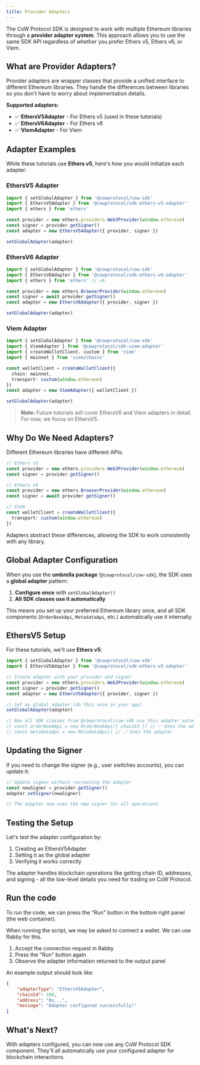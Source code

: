 ```yaml
---
title: Provider Adapters
---
```


The CoW Protocol SDK is designed to work with multiple Ethereum libraries through a **provider adapter system**. This approach allows you to use the same SDK API regardless of whether you prefer Ethers v5, Ethers v6, or Viem.

## What are Provider Adapters?

Provider adapters are wrapper classes that provide a unified interface to different Ethereum libraries. They handle the differences between libraries so you don't have to worry about implementation details.

**Supported adapters:**
- ✅ **EthersV5Adapter** - For Ethers v5 (used in these tutorials)
- ✅ **EthersV6Adapter** - For Ethers v6 
- ✅ **ViemAdapter** - For Viem

## Adapter Examples

While these tutorials use **Ethers v5**, here's how you would initialize each adapter:

### EthersV5 Adapter
```typescript
import { setGlobalAdapter } from '@cowprotocol/cow-sdk'
import { EthersV5Adapter } from '@cowprotocol/sdk-ethers-v5-adapter'
import { ethers } from 'ethers'

const provider = new ethers.providers.Web3Provider(window.ethereum)
const signer = provider.getSigner()
const adapter = new EthersV5Adapter({ provider, signer })

setGlobalAdapter(adapter)
```

### EthersV6 Adapter  
```typescript
import { setGlobalAdapter } from '@cowprotocol/cow-sdk'
import { EthersV6Adapter } from '@cowprotocol/sdk-ethers-v6-adapter'
import { ethers } from 'ethers' // v6

const provider = new ethers.BrowserProvider(window.ethereum)
const signer = await provider.getSigner()
const adapter = new EthersV6Adapter({ provider, signer })

setGlobalAdapter(adapter)
```

### Viem Adapter
```typescript
import { setGlobalAdapter } from '@cowprotocol/cow-sdk'
import { ViemAdapter } from '@cowprotocol/sdk-viem-adapter'
import { createWalletClient, custom } from 'viem'
import { mainnet } from 'viem/chains'

const walletClient = createWalletClient({
  chain: mainnet,
  transport: custom(window.ethereum)
})
const adapter = new ViemAdapter({ walletClient })

setGlobalAdapter(adapter)
```

> **Note:** Future tutorials will cover EthersV6 and Viem adapters in detail. For now, we focus on EthersV5.

## Why Do We Need Adapters?

Different Ethereum libraries have different APIs:

```typescript
// Ethers v5
const provider = new ethers.providers.Web3Provider(window.ethereum)
const signer = provider.getSigner()

// Ethers v6  
const provider = new ethers.BrowserProvider(window.ethereum)
const signer = await provider.getSigner()

// Viem
const walletClient = createWalletClient({
  transport: custom(window.ethereum)
})
```

Adapters abstract these differences, allowing the SDK to work consistently with any library.

## Global Adapter Configuration

When you use the **umbrella package** (`@cowprotocol/cow-sdk`), the SDK uses a **global adapter** pattern:

1. **Configure once** with `setGlobalAdapter()`  
2. **All SDK classes use it automatically**

This means you set up your preferred Ethereum library once, and all SDK components (`OrderBookApi`, `MetadataApi`, etc.) automatically use it internally.

## EthersV5 Setup

For these tutorials, we'll use **Ethers v5**:

```typescript
import { setGlobalAdapter } from '@cowprotocol/cow-sdk'
import { EthersV5Adapter } from '@cowprotocol/sdk-ethers-v5-adapter'

// Create adapter with your provider and signer
const provider = new ethers.providers.Web3Provider(window.ethereum)
const signer = provider.getSigner()
const adapter = new EthersV5Adapter({ provider, signer })

// Set as global adapter (do this once in your app)
setGlobalAdapter(adapter)

// Now all SDK classes from @cowprotocol/cow-sdk use this adapter automatically:
// const orderBookApi = new OrderBookApi({ chainId }) // ✅ Uses the adapter
// const metadataApi = new MetadataApi() // ✅ Uses the adapter  
```

## Updating the Signer

If you need to change the signer (e.g., user switches accounts), you can update it:

```typescript
// Update signer without recreating the adapter
const newSigner = provider.getSigner()
adapter.setSigner(newSigner)

// The adapter now uses the new signer for all operations
```

## Testing the Setup

Let's test the adapter configuration by:

1. Creating an EthersV5Adapter
2. Setting it as the global adapter  
3. Verifying it works correctly

The adapter handles blockchain operations like getting chain ID, addresses, and signing - all the low-level details you need for trading on CoW Protocol.

## Run the code

To run the code, we can press the "Run" button in the bottom right panel (the web container).

When running the script, we may be asked to connect a wallet. We can use Rabby for this.

1. Accept the connection request in Rabby
2. Press the "Run" button again
3. Observe the adapter information returned to the output panel

An example output should look like:

```json
{
    "adapterType": "EthersV5Adapter",
    "chainId": 100,
    "address": "0x...",
    "message": "Adapter configured successfully!"
}
```

## What's Next?

With adapters configured, you can now use any CoW Protocol SDK component. They'll all automatically use your configured adapter for blockchain interactions.
